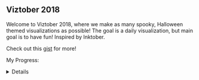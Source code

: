 ## Viztober 2018

Welcome to Viztober 2018, where we make as many spooky, Halloween themed visualizations as possible! The goal is a daily visualization, but main goal is to have fun! Inspired by Inktober.

Check out this [gist](https://gist.github.com/marcrd/229927bc4108b199e3750d1be6059c62) for more!

My Progress:

<details> 

Day 1:

![screenshot 2018-10-01 23 22 33](https://user-images.githubusercontent.com/1328720/46327732-3c947880-c5d1-11e8-90df-17c1f67b2711.png)

</details>
